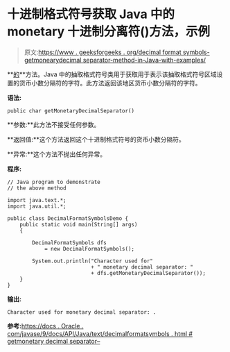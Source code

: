 # 十进制格式符号获取 Java 中的 monetary 十进制分离符()方法，示例

> 原文:[https://www . geeksforgeeks . org/decimal format symbols-getmonearydecimal separator-method-in-Java-with-examples/](https://www.geeksforgeeks.org/decimalformatsymbols-getmonetarydecimalseparator-method-in-java-with-examples/)

**[的](https://www.geeksforgeeks.org/tag/java-text-package/)**方法。Java 中的抽取格式符号类用于获取用于表示该抽取格式符号区域设置的货币小数分隔符的字符。此方法返回该地区货币小数分隔符的字符。

**语法:**

```
public char getMonetaryDecimalSeparator()

```

**参数:**此方法不接受任何参数。

**返回值:**这个方法返回这个十进制格式符号的货币小数分隔符。

**异常:**这个方法不抛出任何异常。

**程序:**

```
// Java program to demonstrate
// the above method

import java.text.*;
import java.util.*;

public class DecimalFormatSymbolsDemo {
    public static void main(String[] args)
    {

        DecimalFormatSymbols dfs
            = new DecimalFormatSymbols();

        System.out.println("Character used for"
                           + " monetary decimal separator: "
                           + dfs.getMonetaryDecimalSeparator());
    }
}
```

**输出:**

```
Character used for monetary decimal separator: .

```

**参考:**[https://docs . Oracle . com/javase/9/docs/API/Java/text/decimalformatsymbols . html # getmonetary decimal separator–](https://docs.oracle.com/javase/9/docs/api/java/text/DecimalFormatSymbols.html#getMonetaryDecimalSeparator--)